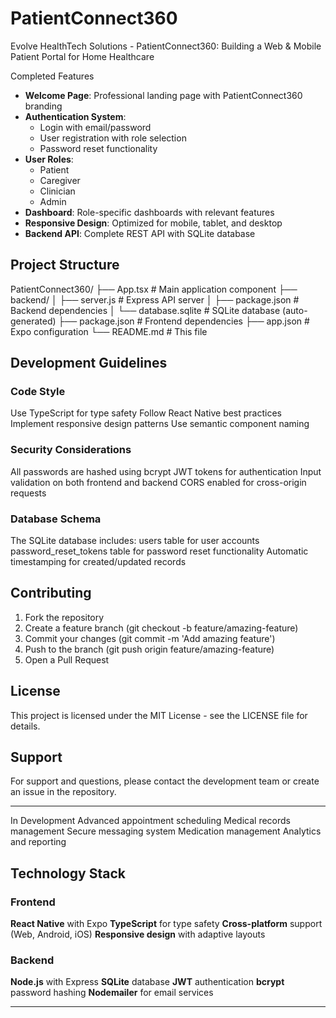 # PatientConnect360
Evolve HealthTech Solutions - PatientConnect360: Building a Web &amp; Mobile Patient Portal for Home Healthcare

Completed Features
- **Welcome Page**: Professional landing page with PatientConnect360 branding
- **Authentication System**: 
  - Login with email/password
  - User registration with role selection
  - Password reset functionality
- **User Roles**: 
  - Patient
  - Caregiver  
  - Clinician
  - Admin
- **Dashboard**: Role-specific dashboards with relevant features
- **Responsive Design**: Optimized for mobile, tablet, and desktop
- **Backend API**: Complete REST API with SQLite database


## Project Structure

PatientConnect360/
├── App.tsx                 # Main application component
├── backend/
│   ├── server.js          # Express API server
│   ├── package.json       # Backend dependencies
│   └── database.sqlite    # SQLite database (auto-generated)
├── package.json           # Frontend dependencies
├── app.json              # Expo configuration
└── README.md             # This file

## Development Guidelines

### Code Style
Use TypeScript for type safety
Follow React Native best practices
Implement responsive design patterns
Use semantic component naming

### Security Considerations
All passwords are hashed using bcrypt
JWT tokens for authentication
Input validation on both frontend and backend
CORS enabled for cross-origin requests

### Database Schema
The SQLite database includes:
users table for user accounts
password_reset_tokens table for password reset functionality
Automatic timestamping for created/updated records

## Contributing

1. Fork the repository
2. Create a feature branch (git checkout -b feature/amazing-feature)
3. Commit your changes (git commit -m 'Add amazing feature')
4. Push to the branch (git push origin feature/amazing-feature)
5. Open a Pull Request

## License

This project is licensed under the MIT License - see the LICENSE file for details.

## Support

For support and questions, please contact the development team or create an issue in the repository.

---

In Development
Advanced appointment scheduling
Medical records management
Secure messaging system
Medication management
Analytics and reporting

## Technology Stack

### Frontend
**React Native** with Expo
**TypeScript** for type safety
**Cross-platform** support (Web, Android, iOS)
**Responsive design** with adaptive layouts

### Backend
**Node.js** with Express
**SQLite** database
**JWT** authentication
**bcrypt** password hashing
**Nodemailer** for email services

---

